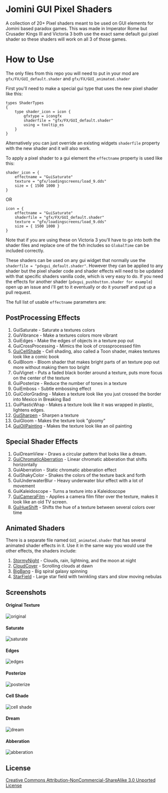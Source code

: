 # Jomini GUI Pixel Shaders

A collection of 20+ Pixel shaders meant to be used on GUI elements for Jomini based paradox games. This was made in Imperator Rome but Crusader Kings III and Victoria 3 both use the exact same default gui pixel shader so these shaders will work on all 3 of those games.

# How to Use

The only files from this repo you will need to put in your mod are `gfx/FX/GUI_default.shader` and `gfx/FX/GUI_animated.shader`

First you'll need to make a special gui type that uses the new pixel shader like this:
```
types ShaderTypes
{
	type shader_icon = icon {
		gfxtype = icongfx
		shaderfile = "gfx/FX/GUI_default.shader"
		using = tooltip_es
	}
}
```
Alternatively you can just override an existing widgets `shaderfile` property with the new shader and it will also work.

To apply a pixel shader to a gui element the `effectname` property is used like this:
```
shader_icon = {
	effectname = "GuiSaturate"
	texture = "gfx/loadingscreens/load_9.dds"
	size = { 1500 1000 }
}
```
OR
```
icon = {
	effectname = "GuiSaturate"
	shaderfile = "gfx/FX/GUI_default.shader"
	texture = "gfx/loadingscreens/load_9.dds"
	size = { 1500 1000 }
}
```

Note that if you are using these on Victoria 3 you'll have to go into both the shader files and replace one of the fxh includes so `GlobalTime` can be included correctly.

These shaders can be used on any gui widget that normally use the `shaderfile = "pdxgui_default.shader"`. However they can be applied to any shader but the pixel shader code and shader effects will need to be updated with that specific shaders vanilla code, which is very easy to do. If you need the effects for another shader (`pdxgui_pushbutton.shader for example`) open up an issue and i'll get to it eventually or do it yourself and put up a pull request.

The full list of usable `effectname` parameters are:

## PostProcessing Effects

1. GuiSaturate - Saturate a textures colors
2. GuiVibrance - Make a textures colors more vibrant
3. GuiEdges - Make the edges of objects in a texture pop out
4. GuiCrossProcessing - Mimics the look of crossprocessed film
5. [GuiCellShade](https://www.shadertoy.com/view/XlSSRW) - Cell shading, also called a Toon shader, makes textures look like a comic book 
6. GuiBloom - Bloom shader that makes bright parts of an texture pop out more without making them too bright
7. GuiVignet - Puts a faded black border around a texture, puts more focus on the center of the texture
8. GuiPosterize - Reduce the number of tones in a texture
9. GuiEmboss - Subtle embossing effect
10. GuiColorGrading - Makes a texture look like you just crossed the border into  Mexico in Breaking Bad
11. GuiPlasticWrap - Makes a texture look like it was wrapped in plastic, lightens edges.
12. [GuiSharpen](https://www.shadertoy.com/view/4tcGW2) - Sharpen a texture
13. GuiGloom - Makes the texture look "gloomy"
14. [GuiOilPainting](https://www.shadertoy.com/view/MtKcDG) - Makes the texture look like an oil painting

## Special Shader Effects
1. GuiDreamView - Draws a circular pattern that looks like a dream.
2. [GuiChromaticAberration](https://www.shadertoy.com/view/Mds3zn) - Linear chromatic abberation that shifts horizontally
3. GuiAberration - Static chromatic abberation effect
4. GuiShakyColor - Shakes the colors of the texture back and forth
5. GuiUnderwaterBlur - Heavy underwater blur effect with a lot of movement
6. GuiKaleidoscope - Turns a texture into a Kaleidoscope
7. [GuiCameraFilm](https://www.shadertoy.com/view/4t2fRz) - Applies a camera film filter over the texture, makes it look like an old TV screen.
8. [GuiHueShift](https://www.shadertoy.com/view/MdjBRy) - Shifts the hue of a texture between several colors over time

## Animated Shaders

There is a separate file named `GUI_animated.shader` that has several animated shader effects in it. Use it in the same way you would use the other effects, the shaders include:
1. [StormyNight](https://www.shadertoy.com/view/XsX3DS) - Clouds, rain, lightning, and the moon at night
2. [CloudCover](https://www.shadertoy.com/view/WdXBW4) - Scrolling clouds at dawn
3. [BigBang](https://www.shadertoy.com/view/MdXSzS) - Big spiral galaxy spinning
4. [StarField](https://www.shadertoy.com/view/XlfGRj) - Large star field with twinkling stars and slow moving nebulas

## Screenshots

#### Original Texture 
![original](./assets/00_Original.png)

#### Saturate

![saturate](./assets/00_saturate.png)

#### Edges

![edges](./assets/00_edges.png)

#### Posterize

![posterize](./assets/00_posterize.png)

#### Cell Shade

![cell shade](./assets/00_cellshade.png)

#### Dream

![dream](./assets/00_dream.png)

#### Abberation

![abberation](./assets/00_abberation.png)

## License
[Creative Commons Attribution-NonCommercial-ShareAlike 3.0 Unported License](https://creativecommons.org/licenses/by-nc-sa/3.0/deed.en_US)